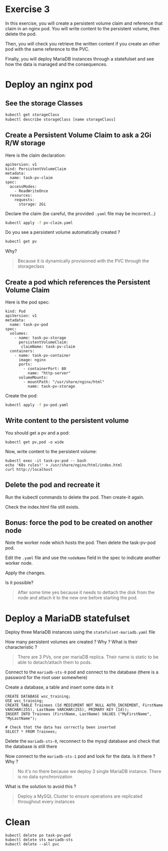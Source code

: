 # Exercise 3

In this exercise, you will create a persistent volume claim and reference that claim in an nginx pod.
You will write content to the persistent volume, then delete the pod.

Then, you will check you retrieve the written content if you create an other pod with the same reference to the PVC.

Finally, you will deploy MariaDB instances through a statefulset and see how the data is managed and the consequences.


# Deploy an nginx pod

## See the storage Classes

```sh
kubectl get storageClass
kubectl describe storageClass [name storageClass]
```

## Create a Persistent Volume Claim to ask a 2Gi R/W storage

Here is the claim declaration:
```
apiVersion: v1
kind: PersistentVolumeClaim
metadata:
  name: task-pv-claim
spec:
  accessModes:
    - ReadWriteOnce
  resources:
    requests:
      storage: 2Gi
```

Declare the claim (be careful, the provided `.yaml` file may be incorrect...)
```sh
kubectl apply -f pv-claim.yaml
```

Do you see a persistent volume automatically created ?
```sh
kubectl get pv
```

Why?
> Because it is dynamically provisioned with the PVC through the storageclass

## Create a pod which references the Persistent Volume Claim

Here is the pod spec:
```
kind: Pod
apiVersion: v1
metadata:
  name: task-pv-pod
spec:
  volumes:
    - name: task-pv-storage
      persistentVolumeClaim:
       claimName: task-pv-claim
  containers:
    - name: task-pv-container
      image: nginx
      ports:
        - containerPort: 80
          name: "http-server"
      volumeMounts:
        - mountPath: "/usr/share/nginx/html"
          name: task-pv-storage
```

Create the pod:
```sh
kubectl apply -f pv-pod.yaml
```

## Write content to the persistent volume

You should get a pv and a pod:
```
kubectl get pv,pod -o wide
```

Now, write content to the persistent volume:
```
kubectl exec -it task-pv-pod -- bash
echo 'K8s rules!' > /usr/share/nginx/html/index.html
curl http://localhost
```


## Delete the pod and recreate it

Run the kubectl commands to delete the pod.
Then create-it again.

Check the index.html file still exists.

## Bonus: force the pod to be created on another node

Note the worker node which hosts the pod.
Then delete the task-pv-pod pod.

Edit the `.yaml` file and use the `nodeName` field in the spec to indicate another worker node.

Apply the changes.

Is it possible?

> After some time yes because it needs to dettach the disk from the node and attach it to the new one before starting the pod.

# Deploy a MariaDB statefulset

Deploy three MariaDB instances using the `statefulset-mariadb.yaml` file

How many persistent volumes are created ? Why ? What is their characteristic ?
> There are 3 PVs, one per mariaDB replica. Their name is static to be able to detach/attach them to pods.

Connect to the `mariadb-sts-0` pod and connect to the database (there is a password for the root user somewhere)

Create a database, a table and insert some data in it
```
CREATE DATABASE wsc_training;
USE wsc_training;
CREATE TABLE Trainees (Id MEDIUMINT NOT NULL AUTO_INCREMENT, FirstName VARCHAR(255), LastName VARCHAR(255), PRIMARY KEY (Id));
INSERT INTO Trainees (FirstName, LastName) VALUES ("MyFirstName", "MyLastName");

# Check that the data has correctly been inserted
SELECT * FROM Trainees;
```

Delete the `mariadb-sts-0`, reconnect to the mysql database and check that the database is still there

Now connect to the `mariadb-sts-1` pod and look for the data. Is it there ? Why ?

> No it's no there because we deploy 3 single MariaDB instance. There is no data synchronization

What is the solution to avoid this ?

> Deploy a MySQL Cluster to ensure operations are replicated throughout every instances


# Clean
```
kubectl delete po task-pv-pod
kubectl delete sts mariadb-sts
kubectl delete --all pvc
```